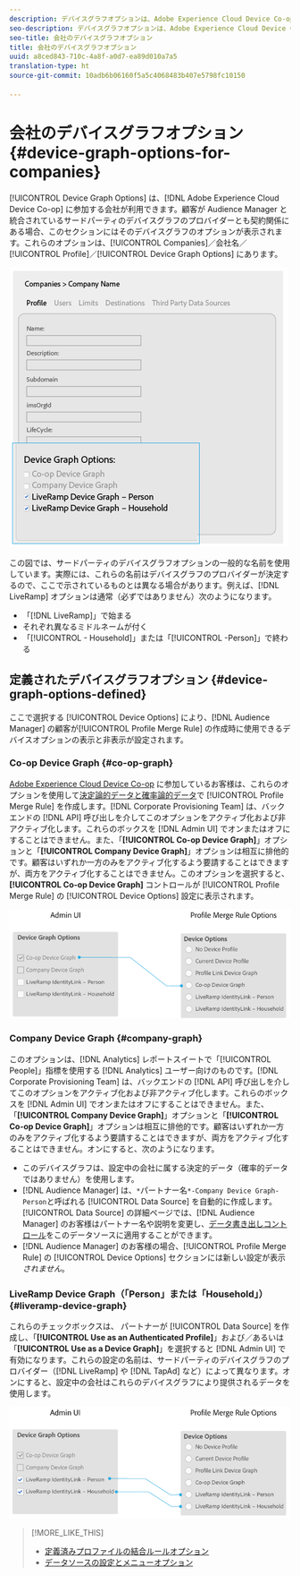 ```yaml
---
description: デバイスグラフオプションは、Adobe Experience Cloud Device Co-op に加入している会社が使用できます。顧客が Audience Manager と統合されているサードパーティのデバイスグラフのプロバイダーとも契約関係にある場合、このセクションにはそのデバイスグラフのオプションが表示されます。これらのオプションは Companies／<会社名>／Profile／Device Graph Options にあります。
seo-description: デバイスグラフオプションは、Adobe Experience Cloud Device Co-op に加入している会社が使用できます。顧客が Audience Manager と統合されているサードパーティのデバイスグラフのプロバイダーとも契約関係にある場合、このセクションにはそのデバイスグラフのオプションが表示されます。これらのオプションは Companies／<会社名>／Profile／Device Graph Options にあります。
seo-title: 会社のデバイスグラフオプション
title: 会社のデバイスグラフオプション
uuid: a8ced843-710c-4a8f-a0d7-ea89d010a7a5
translation-type: ht
source-git-commit: 10adb6b06160f5a5c4068483b407e5798fc10150

---
```



# 会社のデバイスグラフオプション {#device-graph-options-for-companies}

[!UICONTROL Device Graph Options] は、[!DNL Adobe Experience Cloud Device Co-op] に参加する会社が利用できます。顧客が Audience Manager と統合されているサードパーティのデバイスグラフのプロバイダーとも契約関係にある場合、このセクションにはそのデバイスグラフのオプションが表示されます。これらのオプションは、[!UICONTROL Companies]／会社名／[!UICONTROL Profile]／[!UICONTROL Device Graph Options] にあります。

![](assets/adminUIdataSource.png)

この図では、サードパーティのデバイスグラフオプションの一般的な名前を使用しています。実際には、これらの名前はデバイスグラフのプロバイダーが決定するので、ここで示されているものとは異なる場合があります。例えば、[!DNL LiveRamp] オプションは通常（必ずではありません）次のようになります。

* 「[!DNL LiveRamp]」で始まる
* それぞれ異なるミドルネームが付く
* 「[!UICONTROL - Household]」または「[!UICONTROL -Person]」で終わる

## 定義されたデバイスグラフオプション {#device-graph-options-defined}

ここで選択する [!UICONTROL Device Options] により、[!DNL Audience Manager] の顧客が[!UICONTROL Profile Merge Rule] の作成時に使用できるデバイスオプションの表示と非表示が設定されます。

### Co-op Device Graph {#co-op-graph}

[Adobe Experience Cloud Device Co-op](https://marketing.adobe.com/resources/help/ja_JP/mcdc/) に参加しているお客様は、これらのオプションを使用して[決定論的データと確率論的データ](https://marketing.adobe.com/resources/help/ja_JP/mcdc/mcdc-links.html)で [!UICONTROL Profile Merge Rule] を作成します。[!DNL Corporate Provisioning Team] は、バックエンドの [!DNL API] 呼び出しを介してこのオプションをアクティブ化および非アクティブ化します。これらのボックスを [!DNL Admin UI] でオンまたはオフにすることはできません。また、「**[!UICONTROL Co-op Device Graph]**」オプションと「**[!UICONTROL Company Device Graph]**」オプションは相互に排他的です。顧客はいずれか一方のみをアクティブ化するよう要請することはできますが、両方をアクティブ化することはできません。このオプションを選択すると、**[!UICONTROL Co-op Device Graph]** コントロールが [!UICONTROL Profile Merge Rule] の [!UICONTROL Device Options] 設定に表示されます。

![](assets/adminUI1.png)

### Company Device Graph {#company-graph}

このオプションは、[!DNL Analytics] レポートスイートで「[!UICONTROL People]」指標を使用する [!DNL Analytics] ユーザー向けのものです。[!DNL Corporate Provisioning Team] は、バックエンドの [!DNL API] 呼び出しを介してこのオプションをアクティブ化および非アクティブ化します。これらのボックスを [!DNL Admin UI] でオンまたはオフにすることはできません。また、「**[!UICONTROL Company Device Graph]**」オプションと「**[!UICONTROL Co-op Device Graph]**」オプションは相互に排他的です。顧客はいずれか一方のみをアクティブ化するよう要請することはできますが、両方をアクティブ化することはできません。オンにすると、次のようになります。

* このデバイスグラフは、設定中の会社に属する決定的データ（確率的データではありません）を使用します。
* [!DNL Audience Manager] は、`*`パートナー名`*-Company Device Graph-Person`と呼ばれる [!UICONTROL Data Source] を自動的に作成します。[!UICONTROL Data Source] の詳細ページでは、[!DNL Audience Manager] のお客様はパートナー名や説明を変更し、[データ書き出しコントロール](https://marketing.adobe.com/resources/help/ja_JP/aam/c_dec.html)をこのデータソースに適用することができます。
* [!DNL Audience Manager] のお客様の場合、[!UICONTROL Profile Merge Rule] の [!UICONTROL Device Options] セクションには新しい設定が表示&#x200B;*されません*。

### LiveRamp Device Graph（「Person」または「Household」） {#liveramp-device-graph}

これらのチェックボックスは、 パートナーが [!UICONTROL Data Source] を作成し、「**[!UICONTROL Use as an Authenticated Profile]**」および／あるいは「**[!UICONTROL Use as a Device Graph]**」を選択すると [!DNL Admin UI] で有効になります。これらの設定の名前は、サードパーティのデバイスグラフのプロバイダー（[!DNL LiveRamp] や [!DNL TapAd] など）によって異なります。オンにすると、設定中の会社はこれらのデバイスグラフにより提供されるデータを使用します。

![](assets/adminUI2.png)

>[!MORE_LIKE_THIS]
>
>* [定義済みプロファイルの結合ルールオプション](https://marketing.adobe.com/resources/help/ja_JP/aam/merge-rule-definitions.html)
>* [データソースの設定とメニューオプション](https://marketing.adobe.com/resources/help/ja_JP/aam/datasource-settings-definitions.html)


